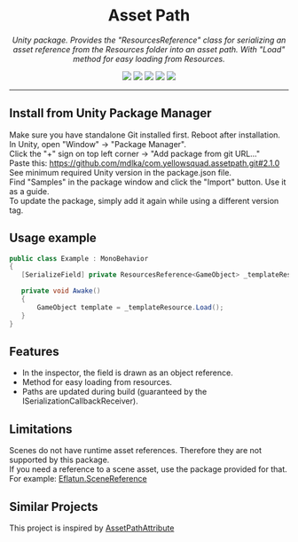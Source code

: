 <h1 align="center">Asset Path</h1>
<p align="center"><i>Unity package. Provides the "ResourcesReference" class for serializing an asset reference from the Resources folder into an asset path. With "Load" method for easy loading from Resources.</i></p>

<p align="center">
  <img src="https://img.shields.io/github/license/mdlka/com.yellowsquad.assetpath" />
  <img src="https://img.shields.io/github/repo-size/mdlka/com.yellowsquad.assetpath" />
  <img src="https://img.shields.io/github/issues/mdlka/com.yellowsquad.assetpath" />
  <img src="https://img.shields.io/github/v/release/mdlka/com.yellowsquad.assetpath?include_prereleases" />
  <a href="https://openupm.com/packages/com.yellowsquad.assetpath/"><img src="https://img.shields.io/npm/v/com.yellowsquad.assetpath?label=openupm&registry_uri=https://package.openupm.com" /></a>
</p>

---
## Install from Unity Package Manager
Make sure you have standalone Git installed first. Reboot after installation.  
In Unity, open "Window" -> "Package Manager".  
Click the "+" sign on top left corner -> "Add package from git URL..."  
Paste this: https://github.com/mdlka/com.yellowsquad.assetpath.git#2.1.0  
See minimum required Unity version in the package.json file.  
Find "Samples" in the package window and click the "Import" button. Use it as a guide.  
To update the package, simply add it again while using a different version tag.  

## Usage example

 ```csharp
public class Example : MonoBehavior
{
    [SerializeField] private ResourcesReference<GameObject> _templateResource;

    private void Awake()
    {
        GameObject template = _templateResource.Load();
    }
}
 ```

 ## Features
 
- In the inspector, the field is drawn as an object reference.
- Method for easy loading from resources.
- Paths are updated during build (guaranteed by the ISerializationCallbackReceiver).

## Limitations

Scenes do not have runtime asset references. Therefore they are not supported by this package.  
If you need a reference to a scene asset, use the package provided for that. For example: [Eflatun.SceneReference](https://github.com/starikcetin/Eflatun.SceneReference)

## Similar Projects

This project is inspired by [AssetPathAttribute](https://github.com/ByronMayne/AssetPathAttribute)
